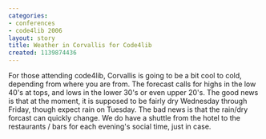 ```yaml
---
categories:
- conferences
- code4lib 2006
layout: story
title: Weather in Corvallis for Code4lib
created: 1139874436
---
```

For those attending code4lib, Corvallis is going to be a bit cool to cold, depending from where you are from. The forecast calls for highs in the low 40's at tops, and lows in the lower 30's or even upper 20's. The good news is that at the moment, it is supposed to be fairly dry Wednesday through Friday, though expect rain on Tuesday. The bad news is that the rain/dry forcast can quickly change. We do have a shuttle from the hotel to the restaurants / bars for each evening's social time, just in case.
